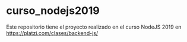 # curso_nodejs2019
Este repositorio tiene el proyecto realizado en el curso NodeJS 2019 
en https://platzi.com/clases/backend-js/
